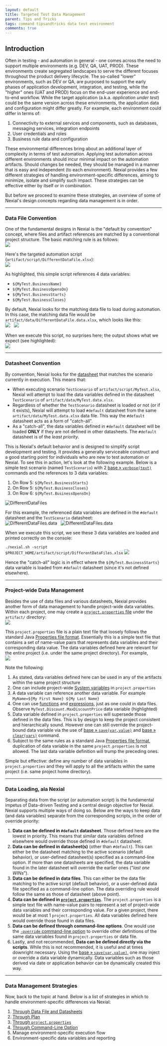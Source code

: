 ```yaml
---
layout: default
title: Targeted Test Data Management
parent: Tips and Tricks
tags: command tipsandtricks data test environment
comments: true
---
```



## Introduction
Often in testing - and automation in general - one comes across the need to support multiple environments 
(e.g. DEV, QA, UAT, PROD). These environments create segregated landscapes to serve the different focuses throughout the 
product delivery lifecycle. The so-called "lower" environments, such as DEV or QA, are purposed to support the early 
phases of application development, integration, and testing, while the "higher" ones (UAT and PROD) focus on the 
end-user experience and end-to-end workflow. While the target application (a.k.a. _application under test_) could be the 
same version across these environments, the application data and configuration might differ greatly. For example, each 
environment could differ in terms of:
1. Connectivity to external services and components, such as databases, messaging services, integration endpoints
2. User credentials and roles
3. Business rule data and configuration

These environmental differences bring about an additional layer of complexity in terms of test automation. Applying test 
automation across different environments should incur minimal impact on the automation artifacts. Should changes be 
needed, they should be managed in a manner that is easy and independent (to each environment). Nexial provides a
few different strategies of handling environment-specific differences, aiming to minimize, isolate and simplify such
impact. These strategies can be effective either by itself or in combination.

But before we proceed to examine these strategies, an overview of some of Nexial's design concepts regarding data 
management is in order.

-----

### Data File Convention
One of the fundamental designs in Nexial is the "default by convention" concept, where files and artifact references
are matched by a conventional project structure. The basic matching rule is as follows:<br/>
![](image/TargetedData_datafile_05.png)

Here's the targeted automation script (`artifact/script/DifferentDataFile.xlsx`):<br/>
![](image/TargetedData_datafile_01.png)

As highlighted, this simple script references 4 data variables:
- `${MyTest.BusinessName}`
- `${MyTest.BusinessOpensOn}`
- `${MyTest.BusinessStarts}`
- `${MyTest.BusinessCloses}`

By default, Nexial looks for the matching data file to load during automation. In this case, the matching data file 
would be `artifact/data/DifferentDataFile.data.xlsx`, which looks like this:<br/>
![](image/TargetedData_datafile_02.png) &nbsp; ![](image/TargetedData_datafile_03.png)

When we execute this script, no surprises here; the output shows what we expect (see highlighted):<br/>
![](image/TargetedData_datafile_04.png)

-----

### Datasheet Convention
By convention, Nexial looks for the [datasheet](../userguide/UnderstandingExcelTemplates#anatomy-of-a-nexial-data-file) 
that matches the scenario currently in execution. This means that: 

- When executing scenario `TestScenario` of `artifact/script/MyTest.xlsx`, Nexial will attempt to load the 
  data variables defined in the datasheet `TestScenario` of `artifact/data/MyTest.data.xlsx`.
- Regardless of whether the `TestScenario` datasheet is loaded or not (or if it exists), Nexial will attempt to load 
  `#default` datasheet from the same `artifact/data/MyTest.data.xlsx` data file. This way the `#default` datasheet acts 
  as a form of "catch-all".
- As a "catch-all", the data variables defined in `#default` datasheet will be loaded **ONLY** if they are not
  defined in other datasheets. The `#default` datasheet is of the _least priority_.

This is Nexial's default behavior and is designed to simplify script development and testing. It provides a generally 
serviceable construct and a good starting point for individuals who are new to test automation or Nexial. To see this 
in action, let's look at the following example. Below is a simple test scenario (named `TestScenario`) with 2 
[base &raquo; `verbose(text)`](../commands/base/verbose(text)) commands and the references to 3 data variables:

1. On Row 5: `${MyTest.BusinessStarts}`
2. On Row 5: `${MyTest.BusinessCloses}`
3. On Row 6: `${MyTest.BusinessOpensOn}`

![DifferentDataFiles](image/TargetedData_01.png)

For this example, the referenced data variables are defined in the `#default` datasheet and the `TestScenario` 
datasheet:<br/>
![DifferentDataFiles.data](image/TargetedData_02.png) &nbsp; ![DifferentDataFiles.data](image/TargetedData_03.png)

When we execute this script, we see these 3 data variables are loaded and printed correctly on the console:<br/>

`./nexial.sh -script $PROJECT_HOME/artifact/script/DifferentDataFiles.xlsx`
![](image/TargetedData_04.png)

Hence the "catch-all" logic is in effect where the `${MyTest.BusinessStarts}` data variable is loaded from `#default` 
datasheet (since it's not defined elsewhere).

-----

### Project-wide Data Management
Besides the use of data files and various datasheets, Nexial provides another form of data management to handle
project-wide data variables. Within each project, one may create a 
[`project.properties` file](../userguide/UnderstandingProjectStructure#artifactprojectproperties) under the `artifact/`
directory:<br/>
![](image/TargetedData_datafile_10.png)

This `project.properties` file is a plain text file that loosely follows the standard Java 
<a href="https://docs.oracle.com/cd/E26180_01/Platform.94/ATGProgGuide/html/s0204propertiesfileformat01.html" class="external-link" target="_nexial_link">Properties file format</a>.
Essentially this is a simple text file that contains a set of name-value pairs that represents data variables and their 
corresponding data value. The data variables defined here are relevant for the entire project (i.e. under the same 
project directory). For example,<br/>
![](image/TargetedData_datafile_11.png)

Note the following:
1. As stated, data variables defined here can be used in any of the artifacts within the same project structure
2. One can include project-wide [System variables](../systemvars/) in `project.properties`
3. A data variable can reference another data variable. For example `MyName=${My First Name} ${My Last Name}`
4. One can use [functions](../functions) and [expressions](../expressions), just as one could in data files. Observe
   `MyTest.Discount.MaxDiscountPrice` data variable (highlighted)
5. Data variable defined in `project.properties` will supersede those defined in the data files. This is by design to
   keep the project consistent and hierarchically sound. However one can still override the project-bound data variable
   via the use of [base &raquo; `save(var,value)`](../commands/base/save(var,value)) and 
   [base &raquo; `clear(vars)`](../commands/base/clear(vars)) command.
6. Subject to the same rules as a standard Java 
   <a href="https://docs.oracle.com/cd/E26180_01/Platform.94/ATGProgGuide/html/s0204propertiesfileformat01.html" class="external-link" target="_nexial_link">Properties file format</a>,
   duplication of data variable in the same `project.properties` is not allowed. The last data variable definition will
   trump the preceding ones. 

Simple but effective: define any number of data variables in `project.properties` and they will apply to all the 
artifacts within the same project (i.e. same project home directory).

-----

### Data Loading, ala Nexial
Separating data from the script (or automation script) is the fundamental impetus of Data-driven Testing and a central
design objective for Nexial. Nexial supports multiple ways of doing so. Below are the ways to keep data (and data 
variables) separate from the corresponding scripts, in the order of override priority:
1. **Data can be defined in `#default` datasheet**. Those defined here are the lowest in priority. This means that 
   similar data variables defined elsewhere would override those defined in `#default` datasheet.
2. **Data can be defined in datasheet(s)** (other than `#default`). This can either be the datasheet matching to the 
   active scenario (default behavior), or user-defined datasheet(s) specified as a command-line option. If more than one 
   datasheets are specified, the data variable found in the later datasheet will override the earlier ones 
   ("_last one WINs_").
3. **Data can be defined in data files**. This can either be the data file matching to the active script (default 
   behavior), or a user-defined data file specified as a command-line option. The data overriding rule would follow the 
   same as those of datasheet (above point). 
4. **Data can be defined in [`project.properties`](../userguide/UnderstandingProjectStructure#artifactprojectproperties)**.
   The `project.properties` is a simple text file with name-value pairs to represent a set of project-wide data 
   variables and their corresponding value. For a given project, there would be at most 1 `project.properties`. All
   data variables defined here would override those found in data files. 
5. **Data can be defined through command-line options**. One would use the 
   [`-override` command-line option](../userguide/BatchFiles#nexial) to override other definitions of the same data 
   variables found in `project.properties` or data file.
6. Lastly, and not recommended, **Data can be defined directly via the scripts**. While this is not recommended, it is
   useful and at times downright necessary. Using the [base &raquo; `save(var,value)`](../commands/base/save(var,value)),
   one may inject or override a data variable dynamically. Data variables such as those derived via date or application 
   behavior can be dynamically created this way.

-----

### Data Management Strategies
Now, back to the topic at hand. Below is a list of strategies in which to handle environment-specific differences via
Nexial:
1. [Through Data File and Datasheets](TargetedData-DataFile_DataSheets)
2. [Through Plan](TargetedData-Plan)
3. [Through `project.properties`](TargetedData-ProjectProperties)
4. [Through Command-Line Option](TargetedData-override)
5. Manage environment-specific execution flow
6. Environment-specific data variables and reporting
